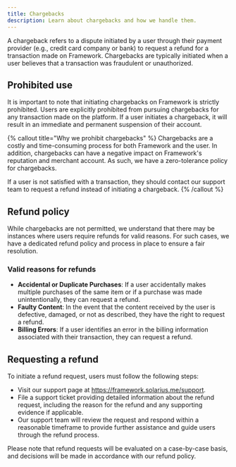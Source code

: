 ```yaml
---
title: Chargebacks
description: Learn about chargebacks and how we handle them.
---
```


A chargeback refers to a dispute initiated by a user through their payment provider (e.g., credit card company or bank) to request a refund for a transaction made on Framework. Chargebacks are typically initiated when a user believes that a transaction was fraudulent or unauthorized.

## Prohibited use

It is important to note that initiating chargebacks on Framework is strictly prohibited. Users are explicitly prohibited from pursuing chargebacks for any transaction made on the platform. If a user initiates a chargeback, it will result in an immediate and permanent suspension of their account.

{% callout title="Why we prohibit chargebacks" %}
Chargebacks are a costly and time-consuming process for both Framework and the user. In addition, chargebacks can have a negative impact on Framework's reputation and merchant account. As such, we have a zero-tolerance policy for chargebacks.

If a user is not satisfied with a transaction, they should contact our support team to request a refund instead of initiating a chargeback.
{% /callout %}

## Refund policy

While chargebacks are not permitted, we understand that there may be instances where users require refunds for valid reasons. For such cases, we have a dedicated refund policy and process in place to ensure a fair resolution.

### Valid reasons for refunds

- **Accidental or Duplicate Purchases**: If a user accidentally makes multiple purchases of the same item or if a purchase was made unintentionally, they can request a refund.
- **Faulty Content**: In the event that the content received by the user is defective, damaged, or not as described, they have the right to request a refund.
- **Billing Errors**: If a user identifies an error in the billing information associated with their transaction, they can request a refund.

## Requesting a refund

To initiate a refund request, users must follow the following steps:

- Visit our support page at <https://framework.solarius.me/support>.
- File a support ticket providing detailed information about the refund request, including the reason for the refund and any supporting evidence if applicable.
- Our support team will review the request and respond within a reasonable timeframe to provide further assistance and guide users through the refund process.

Please note that refund requests will be evaluated on a case-by-case basis, and decisions will be made in accordance with our refund policy.
